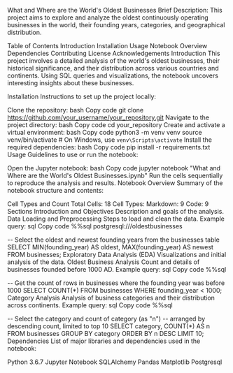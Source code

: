 What and Where are the World's Oldest Businesses
Brief Description:
This project aims to explore and analyze the oldest continuously operating businesses in the world, their founding years, categories, and geographical distribution.

Table of Contents
Introduction
Installation
Usage
Notebook Overview
Dependencies
Contributing
License
Acknowledgements
Introduction
This project involves a detailed analysis of the world's oldest businesses, their historical significance, and their distribution across various countries and continents. Using SQL queries and visualizations, the notebook uncovers interesting insights about these businesses.

Installation
Instructions to set up the project locally:

Clone the repository:
bash
Copy code
git clone https://github.com/your_username/your_repository.git
Navigate to the project directory:
bash
Copy code
cd your_repository
Create and activate a virtual environment:
bash
Copy code
python3 -m venv venv
source venv/bin/activate   # On Windows, use `venv\Scripts\activate`
Install the required dependencies:
bash
Copy code
pip install -r requirements.txt
Usage
Guidelines to use or run the notebook:

Open the Jupyter notebook:
bash
Copy code
jupyter notebook "What and Where are the World's Oldest Businesses.ipynb"
Run the cells sequentially to reproduce the analysis and results.
Notebook Overview
Summary of the notebook structure and contents:

Cell Types and Count
Total Cells: 18
Cell Types:
Markdown: 9
Code: 9
Sections
Introduction and Objectives
Description and goals of the analysis.
Data Loading and Preprocessing
Steps to load and clean the data.
Example query:
sql
Copy code
%%sql 
postgresql:///oldestbusinesses

-- Select the oldest and newest founding years from the businesses table
SELECT 
    MIN(founding_year) AS oldest,
    MAX(founding_year) AS newest
FROM businesses;
Exploratory Data Analysis (EDA)
Visualizations and initial analysis of the data.
Oldest Business Analysis
Count and details of businesses founded before 1000 AD.
Example query:
sql
Copy code
%%sql

-- Get the count of rows in businesses where the founding year was before 1000
SELECT 
    COUNT(*) 
FROM businesses
WHERE founding_year < 1000;
Category Analysis
Analysis of business categories and their distribution across continents.
Example query:
sql
Copy code
%%sql

-- Select the category and count of category (as "n")
-- arranged by descending count, limited to top 10
SELECT 
    category, 
    COUNT(*) AS n 
FROM businesses 
GROUP BY category 
ORDER BY n DESC 
LIMIT 10;
Dependencies
List of major libraries and dependencies used in the notebook:

Python 3.6.7
Jupyter Notebook
SQLAlchemy
Pandas
Matplotlib
Postgresql

